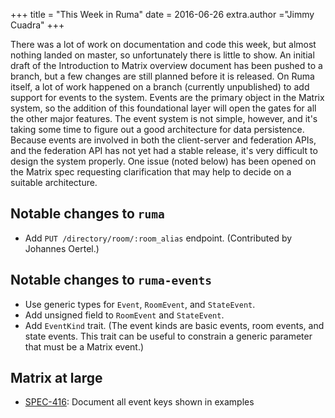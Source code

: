 +++
title = "This Week in Ruma"
date = 2016-06-26
extra.author ="Jimmy Cuadra"
+++

There was a lot of work on documentation and code this week, but almost nothing landed on master, so unfortunately there is little to show.
An initial draft of the Introduction to Matrix overview document has been pushed to a branch, but a few changes are still planned before it is released.
On Ruma itself, a lot of work happened on a branch (currently unpublished) to add support for events to the system.
Events are the primary object in the Matrix system, so the addition of this foundational layer will open the gates for all the other major features.
The event system is not simple, however, and it's taking some time to figure out a good architecture for data persistence.
Because events are involved in both the client-server and federation APIs, and the federation API has not yet had a stable release, it's very difficult to design the system properly.
One issue (noted below) has been opened on the Matrix spec requesting clarification that may help to decide on a suitable architecture.

## Notable changes to `ruma`

* Add `PUT /directory/room/:room_alias` endpoint. (Contributed by Johannes Oertel.)

## Notable changes to `ruma-events`

* Use generic types for `Event`, `RoomEvent`, and `StateEvent`.
* Add unsigned field to `RoomEvent` and `StateEvent`.
* Add `EventKind` trait.
  (The event kinds are basic events, room events, and state events.
  This trait can be useful to constrain a generic parameter that must be a Matrix event.)

## Matrix at large

* [SPEC-416](https://matrix.org/jira/browse/SPEC-416): Document all event keys shown in examples
